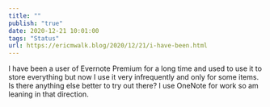 ```yaml
---
title: ""
publish: "true"
date: 2020-12-21 10:01:00
tags: "Status"
url: https://ericmwalk.blog/2020/12/21/i-have-been.html
---
```


I have been a user of Evernote Premium for a long time and used to use it to store everything but now I use it very infrequently and only for some items. Is there anything else better to try out there? I use OneNote for work so am leaning in that direction.